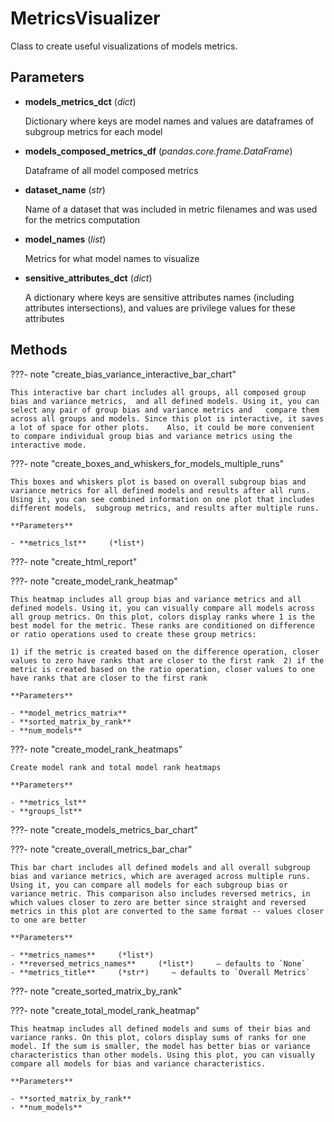 # MetricsVisualizer

Class to create useful visualizations of models metrics.



## Parameters

- **models_metrics_dct** (*dict*)

    Dictionary where keys are model names and values are dataframes of subgroup metrics for each model

- **models_composed_metrics_df** (*pandas.core.frame.DataFrame*)

    Dataframe of all model composed metrics

- **dataset_name** (*str*)

    Name of a dataset that was included in metric filenames and was used for the metrics computation

- **model_names** (*list*)

    Metrics for what model names to visualize

- **sensitive_attributes_dct** (*dict*)

    A dictionary where keys are sensitive attributes names (including attributes intersections),  and values are privilege values for these attributes




## Methods

???- note "create_bias_variance_interactive_bar_chart"

    This interactive bar chart includes all groups, all composed group bias and variance metrics,  and all defined models. Using it, you can select any pair of group bias and variance metrics and   compare them across all groups and models. Since this plot is interactive, it saves a lot of space for other plots.    Also, it could be more convenient to compare individual group bias and variance metrics using the interactive mode.

    
???- note "create_boxes_and_whiskers_for_models_multiple_runs"

    This boxes and whiskers plot is based on overall subgroup bias and variance metrics for all defined models and results after all runs. Using it, you can see combined information on one plot that includes different models,  subgroup metrics, and results after multiple runs.

    **Parameters**

    - **metrics_lst**     (*list*)    
    
???- note "create_html_report"

???- note "create_model_rank_heatmap"

    This heatmap includes all group bias and variance metrics and all defined models. Using it, you can visually compare all models across all group metrics. On this plot, colors display ranks where 1 is the best model for the metric. These ranks are conditioned on difference or ratio operations used to create these group metrics:

    1) if the metric is created based on the difference operation, closer values to zero have ranks that are closer to the first rank  2) if the metric is created based on the ratio operation, closer values to one have ranks that are closer to the first rank

    **Parameters**

    - **model_metrics_matrix**    
    - **sorted_matrix_by_rank**    
    - **num_models**    
    
???- note "create_model_rank_heatmaps"

    Create model rank and total model rank heatmaps

    **Parameters**

    - **metrics_lst**    
    - **groups_lst**    
    
???- note "create_models_metrics_bar_chart"

???- note "create_overall_metrics_bar_char"

    This bar chart includes all defined models and all overall subgroup bias and variance metrics, which are averaged across multiple runs. Using it, you can compare all models for each subgroup bias or variance metric. This comparison also includes reversed metrics, in which values closer to zero are better since straight and reversed metrics in this plot are converted to the same format -- values closer to one are better

    **Parameters**

    - **metrics_names**     (*list*)    
    - **reversed_metrics_names**     (*list*)     – defaults to `None`    
    - **metrics_title**     (*str*)     – defaults to `Overall Metrics`    
    
???- note "create_sorted_matrix_by_rank"

???- note "create_total_model_rank_heatmap"

    This heatmap includes all defined models and sums of their bias and variance ranks. On this plot, colors display sums of ranks for one model. If the sum is smaller, the model has better bias or variance characteristics than other models. Using this plot, you can visually compare all models for bias and variance characteristics.

    **Parameters**

    - **sorted_matrix_by_rank**    
    - **num_models**    
    
